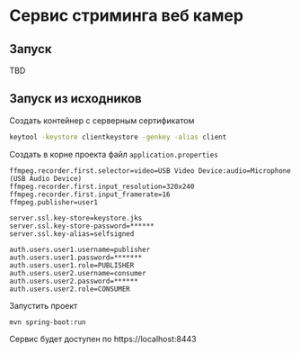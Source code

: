 # Сервис стриминга веб камер
## Запуск

TBD

## Запуск из исходников

Создать контейнер с серверным сертификатом

```bash
keytool -keystore clientkeystore -genkey -alias client
```

Создать в корне проекта файл `application.properties`

```properties
ffmpeg.recorder.first.selector=video=USB Video Device:audio=Microphone (USB Audio Device)
ffmpeg.recorder.first.input_resolution=320x240
ffmpeg.recorder.first.input_framerate=16
ffmpeg.publisher=user1

server.ssl.key-store=keystore.jks
server.ssl.key-store-password=******
server.ssl.key-alias=selfsigned

auth.users.user1.username=publisher
auth.users.user1.password=*******
auth.users.user1.role=PUBLISHER
auth.users.user2.username=consumer
auth.users.user2.password=******
auth.users.user2.role=CONSUMER
```

Запустить проект

```properties
mvn spring-boot:run
```

Сервис будет доступен по https://localhost:8443